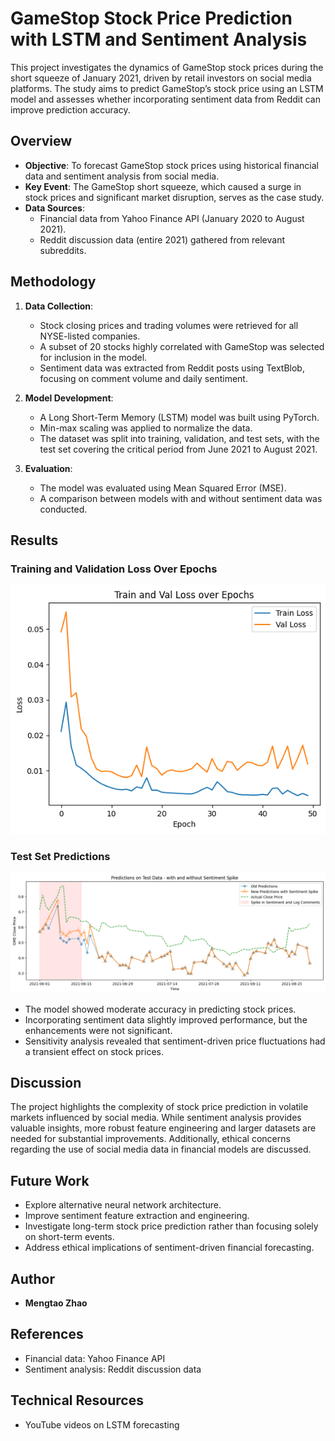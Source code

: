 
# GameStop Stock Price Prediction with LSTM and Sentiment Analysis

This project investigates the dynamics of GameStop stock prices during the short squeeze of January 2021, driven by retail investors on social media platforms. The study aims to predict GameStop’s stock price using an LSTM model and assesses whether incorporating sentiment data from Reddit can improve prediction accuracy.

## Overview

- **Objective**: To forecast GameStop stock prices using historical financial data and sentiment analysis from social media.
- **Key Event**: The GameStop short squeeze, which caused a surge in stock prices and significant market disruption, serves as the case study.
- **Data Sources**:
  - Financial data from Yahoo Finance API (January 2020 to August 2021).
  - Reddit discussion data (entire 2021) gathered from relevant subreddits.

## Methodology

1. **Data Collection**:
   - Stock closing prices and trading volumes were retrieved for all NYSE-listed companies.
   - A subset of 20 stocks highly correlated with GameStop was selected for inclusion in the model.
   - Sentiment data was extracted from Reddit posts using TextBlob, focusing on comment volume and daily sentiment.

2. **Model Development**:
   - A Long Short-Term Memory (LSTM) model was built using PyTorch.
   - Min-max scaling was applied to normalize the data.
   - The dataset was split into training, validation, and test sets, with the test set covering the critical period from June 2021 to August 2021.

3. **Evaluation**:
   - The model was evaluated using Mean Squared Error (MSE).
   - A comparison between models with and without sentiment data was conducted.

## Results

### Training and Validation Loss Over Epochs
![Train and Val Loss](plots/train_val_loss.png)

### Test Set Predictions
![Test Predictions](plots/test_predictions.png)

- The model showed moderate accuracy in predicting stock prices.
- Incorporating sentiment data slightly improved performance, but the enhancements were not significant.
- Sensitivity analysis revealed that sentiment-driven price fluctuations had a transient effect on stock prices.

## Discussion

The project highlights the complexity of stock price prediction in volatile markets influenced by social media. While sentiment analysis provides valuable insights, more robust feature engineering and larger datasets are needed for substantial improvements. Additionally, ethical concerns regarding the use of social media data in financial models are discussed.

## Future Work

- Explore alternative neural network architecture.
- Improve sentiment feature extraction and engineering.
- Investigate long-term stock price prediction rather than focusing solely on short-term events.
- Address ethical implications of sentiment-driven financial forecasting.

## Author

- **Mengtao Zhao**

## References

- Financial data: Yahoo Finance API
- Sentiment analysis: Reddit discussion data

## Technical Resources

- YouTube videos on LSTM forecasting

